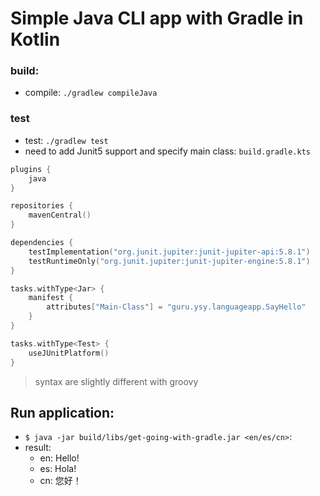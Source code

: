 Simple Java CLI app with Gradle in Kotlin
=========================================

### build:
 - compile: `./gradlew compileJava`
### test
 - test: `./gradlew test`
 - need to add Junit5 support and specify main class: 
`build.gradle.kts`
```Kotlin
plugins {
    java
}

repositories {
    mavenCentral()
}

dependencies {
    testImplementation("org.junit.jupiter:junit-jupiter-api:5.8.1")
    testRuntimeOnly("org.junit.jupiter:junit-jupiter-engine:5.8.1")
}

tasks.withType<Jar> {
    manifest {
        attributes["Main-Class"] = "guru.ysy.languageapp.SayHello"
    }
}

tasks.withType<Test> {
    useJUnitPlatform()
}
```
> syntax are slightly different with groovy

## Run application:
 - `$ java -jar build/libs/get-going-with-gradle.jar <en/es/cn>`:
 - result:
    - en: Hello!
    - es: Hola!
    - cn: 您好！
